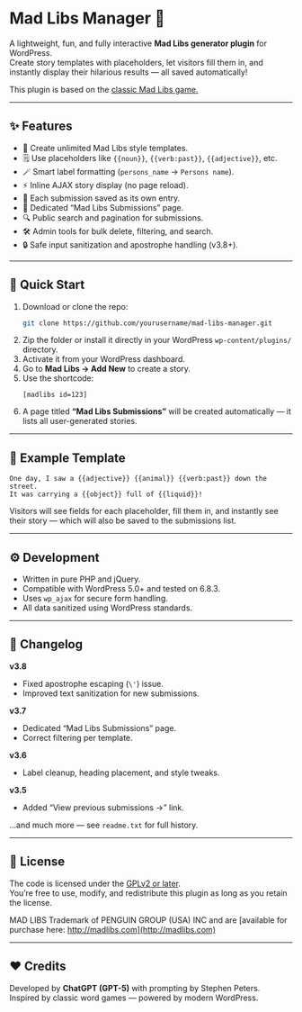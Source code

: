 # Mad Libs Manager 🎉

A lightweight, fun, and fully interactive **Mad Libs generator plugin** for WordPress.  
Create story templates with placeholders, let visitors fill them in, and instantly display their hilarious results — all saved automatically!

This plugin is based on the [classic Mad Libs game.](https://en.wikipedia.org/wiki/Mad_Libs)

---

## ✨ Features

- 🧩 Create unlimited Mad Libs style templates.
- 🗒️ Use placeholders like `{{noun}}`, `{{verb:past}}`, `{{adjective}}`, etc.
- 🪄 Smart label formatting (`persons_name` → `Persons name`).
- ⚡ Inline AJAX story display (no page reload).
- 💾 Each submission saved as its own entry.
- 📄 Dedicated “Mad Libs Submissions” page.
- 🔍 Public search and pagination for submissions.
- 🛠️ Admin tools for bulk delete, filtering, and search.
- 🔒 Safe input sanitization and apostrophe handling (v3.8+).

---

## 🚀 Quick Start

1. Download or clone the repo:
   ```bash
   git clone https://github.com/yourusername/mad-libs-manager.git
   ```
2. Zip the folder or install it directly in your WordPress `wp-content/plugins/` directory.
3. Activate it from your WordPress dashboard.
4. Go to **Mad Libs → Add New** to create a story.
5. Use the shortcode:
   ```shortcode
   [madlibs id=123]
   ```
6. A page titled **“Mad Libs Submissions”** will be created automatically — it lists all user-generated stories.

---

## 🧠 Example Template

```
One day, I saw a {{adjective}} {{animal}} {{verb:past}} down the street.
It was carrying a {{object}} full of {{liquid}}!
```

Visitors will see fields for each placeholder, fill them in, and instantly see their story — which will also be saved to the submissions list.

---

## ⚙️ Development

- Written in pure PHP and jQuery.
- Compatible with WordPress 5.0+ and tested on 6.8.3.
- Uses `wp_ajax` for secure form handling.
- All data sanitized using WordPress standards.

---

## 🧾 Changelog

**v3.8**
- Fixed apostrophe escaping (`\'`) issue.
- Improved text sanitization for new submissions.

**v3.7**
- Dedicated “Mad Libs Submissions” page.
- Correct filtering per template.

**v3.6**
- Label cleanup, heading placement, and style tweaks.

**v3.5**
- Added “View previous submissions →” link.

…and much more — see `readme.txt` for full history.

---

## 📜 License

The code is licensed under the [GPLv2 or later](https://www.gnu.org/licenses/gpl-2.0.html).  
You’re free to use, modify, and redistribute this plugin as long as you retain the license.

MAD LIBS Trademark of PENGUIN GROUP (USA) INC and are [available for purchase here: http://madlibs.com](http://madlibs.com)

---

## ❤️ Credits

Developed by **ChatGPT (GPT-5)** with prompting by Stephen Peters.  
Inspired by classic word games — powered by modern WordPress.
